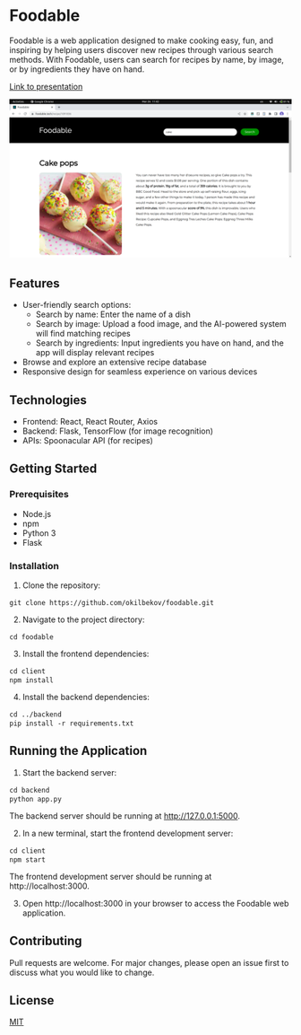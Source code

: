 # Foodable

Foodable is a web application designed to make cooking easy, fun, and inspiring by helping users discover new recipes through various search methods. With Foodable, users can search for recipes by name, by image, or by ingredients they have on hand.

[Link to presentation](https://docs.google.com/presentation/d/1KDcDn-DE0w5510qwYw-5xH4wELGvDqDQuWcvEE_00Dc/edit?usp=sharing)

![screenshot](./screenshot.png)


## Features

- User-friendly search options:
	- Search by name: Enter the name of a dish
	- Search by image: Upload a food image, and the AI-powered system will find matching recipes
	- Search by ingredients: Input ingredients you have on hand, and the app will display relevant recipes
- Browse and explore an extensive recipe database
- Responsive design for seamless experience on various devices


## Technologies

- Frontend: React, React Router, Axios
- Backend: Flask, TensorFlow (for image recognition)
- APIs: Spoonacular API (for recipes)


## Getting Started

### Prerequisites
- Node.js
- npm
- Python 3
- Flask

### Installation
1. Clone the repository: 
```
git clone https://github.com/okilbekov/foodable.git
```

2. Navigate to the project directory:
```
cd foodable
```

3. Install the frontend dependencies:
```
cd client
npm install
```

4. Install the backend dependencies:
```
cd ../backend
pip install -r requirements.txt
```

## Running the Application
1. Start the backend server:
```
cd backend
python app.py
```
The backend server should be running at http://127.0.0.1:5000.

2. In a new terminal, start the frontend development server:
```
cd client
npm start
```
The frontend development server should be running at http://localhost:3000.

3. Open http://localhost:3000 in your browser to access the Foodable web application.

## Contributing
Pull requests are welcome. For major changes, please open an issue first to discuss what you would like to change.

## License
[MIT](https://choosealicense.com/licenses/mit/)
